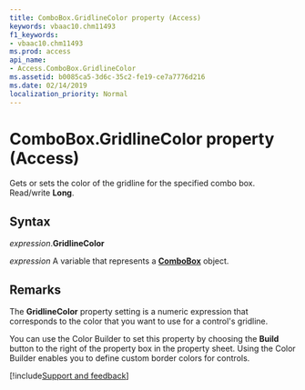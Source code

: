 ```yaml
---
title: ComboBox.GridlineColor property (Access)
keywords: vbaac10.chm11493
f1_keywords:
- vbaac10.chm11493
ms.prod: access
api_name:
- Access.ComboBox.GridlineColor
ms.assetid: b0085ca5-3d6c-35c2-fe19-ce7a7776d216
ms.date: 02/14/2019
localization_priority: Normal
---
```



# ComboBox.GridlineColor property (Access)

Gets or sets the color of the gridline for the specified combo box. Read/write **Long**.


## Syntax

_expression_.**GridlineColor**

_expression_ A variable that represents a **[ComboBox](Access.ComboBox.md)** object.


## Remarks

The **GridlineColor** property setting is a numeric expression that corresponds to the color that you want to use for a control's gridline.

You can use the Color Builder to set this property by choosing the **Build** button to the right of the property box in the property sheet. Using the Color Builder enables you to define custom border colors for controls.




[!include[Support and feedback](~/includes/feedback-boilerplate.md)]